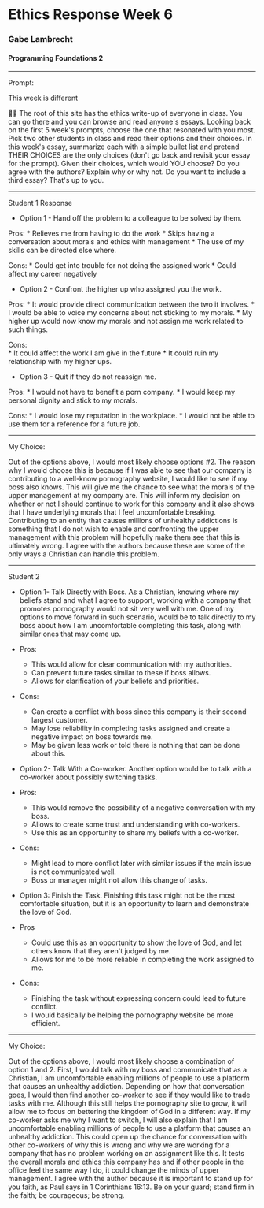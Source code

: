 # Ethics Response Week 6
### Gabe Lambrecht
#### Programming Foundations 2
---
Prompt: 

This week is different

🤷‍♂️ The root of this site has the ethics write-up of everyone in class. You can go there and you can browse and read anyone's essays. Looking back on the first 5 week's prompts, choose the one that resonated with you most. Pick two other students in class and read their options and their choices. In this week's essay, summarize each with a simple bullet list and pretend THEIR CHOICES are the only choices (don't go back and revisit your essay for the prompt). Given their choices, which would YOU choose? Do you agree with the authors? Explain why or why not. Do you want to include a third essay? That's up to you.

---
Student 1 Response

* Option 1 - Hand off the problem to a colleague to be solved by them.

Pros:
    * Relieves me from having to do the work
    * Skips having a conversation about morals and ethics with management
    * The use of my skills can be directed else where.


Cons:
    * Could get into trouble for not doing the assigned work
    * Could affect my career negatively
    
* Option 2 - Confront the higher up who assigned you the work.

Pros:
    * It would provide direct communication between the two it involves.
    * I would be able to voice my concerns about not sticking to my morals.
    * My higher up would now know my morals and not assign me work related to such things.

Cons:   
    * It could affect the work I am give in the future
    * It could ruin my relationship with my higher ups.

* Option 3 - Quit if they do not reassign me.

Pros:
    * I would not have to benefit a porn company.
    * I would keep my personal dignity and stick to my morals.

Cons: 
    * I would lose my reputation in the workplace.
    * I would not be able to use them for a reference for a future job.

---

My Choice:

Out of the options above, I would most likely choose options #2. The reason why I would choose this is because if I was able to see that our company is contributing to a well-know pornography website, I would like to see if my boss also knows. This will give me the chance to see what the morals of the upper management at my company are. This will inform my decision on whether or not I should continue to work for this company and it also shows that I have underlying morals that I feel uncomfortable breaking. Contributing to an entity that causes millions of unhealthy addictions is something that I do not wish to enable and confronting the upper management with this problem will hopefully make them see that this is ultimately wrong. I agree with the authors because these are some of the only ways a Christian can handle this problem.

---
Student 2

* Option 1- Talk Directly with Boss. As a Christian, knowing where my beliefs stand and what I agree to support, working with a company that promotes pornography would not sit very well with me. 
One of my options to move forward in such scenario, would be to talk directly to my boss about how I am uncomfortable completing this task, along with similar ones that may come up.


* Pros:
    * This would allow for clear communication with my authorities.
    * Can prevent future tasks similar to these if boss allows.
    * Allows for clarification of your beliefs and priorities.


* Cons:
    * Can create a conflict with boss since this company is their second largest customer.
    * May lose reliability in completing tasks assigned and create a negative impact on boss towards me.
    * May be given less work or told there is nothing that can be done about this.



* Option 2- Talk With a Co-worker. Another option would be to talk with a co-worker about possibly switching tasks.

* Pros:
    * This would remove the possibility of a negative conversation with my boss. 
    * Allows to create some trust and understanding with co-workers. 
    * Use this as an opportunity to share my beliefs with a co-worker.

* Cons:
    * Might lead to more conflict later with similar issues if the main issue is not communicated well.
    * Boss or manager might not allow this change of tasks. 


* Option 3: Finish the Task. Finishing this task might not be the most comfortable situation, but it is an opportunity to learn and demonstrate the love of God.

* Pros
    * Could use this as an opportunity to show the love of God, and let others know that they aren't judged by me.
    * Allows for me to be more reliable in completing the work assigned to me.

* Cons:
    * Finishing the task without expressing concern could lead to future conflict.
    * I would basically be helping the pornography website be more efficient.

---
My Choice:

Out of the options above, I would most likely choose a combination of option 1 and 2. First, I would talk with my boss and communicate that as a Christian, I am uncomfortable enabling millions of people to use a platform that causes an unhealthy addiction. Depending on how that conversation goes, I would then find another co-worker to see if they would like to trade tasks with me. Although this still helps the pornography site to grow, it will allow me to focus on bettering the kingdom of God in a different way. If my co-worker asks me why I want to switch, I will also explain that I am uncomfortable enabling millions of people to use a platform that causes an unhealthy addiction. This could open up the chance for conversation with other co-workers of why this is wrong and why we are working for a company that has no problem working on an assignment like this. It tests the overall morals and ethics this company has and if other people in the office feel the same way I do, it could change the minds of upper management. I agree with the author because it is important to stand up for you faith, as Paul says in 1 Corinthians 16:13.
Be on your guard; stand firm in the faith; be courageous; be strong.

